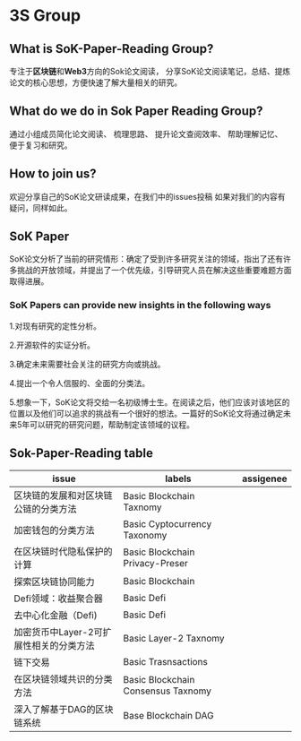 # 3S Group
## What is SoK-Paper-Reading Group?
专注于**区块链**和**Web3**方向的Sok论文阅读，
分享SoK论文阅读笔记，总结、提炼论文的核心思想，方便快速了解大量相关的研究。

## What do we do in Sok Paper Reading Group?

通过小组成员简化论文阅读、
梳理思路、
提升论文查阅效率、
帮助理解记忆、
便于复习和研究。

## How to join us?
欢迎分享自己的SoK论文研读成果，在我们中的issues投稿
如果对我们的内容有疑问，同样如此。




## SoK Paper
SoK论文分析了当前的研究情形：确定了受到许多研究关注的领域，指出了还有许多挑战的开放领域，并提出了一个优先级，引导研究人员在解决这些重要难题方面取得进展。


### SoK Papers can provide new insights in the following ways
1.对现有研究的定性分析。

2.开源软件的实证分析。

3.确定未来需要社会关注的研究方向或挑战。

4.提出一个令人信服的、全面的分类法。

5.想象一下，SoK论文将交给一名初级博士生。在阅读之后，他们应该对该地区的位置以及他们可以追求的挑战有一个很好的想法。一篇好的SoK论文将通过确定未来5年可以研究的研究问题，帮助制定该领域的议程。













## Sok-Paper-Reading table
| issue     | labels   |assigenee |
| --------  | -------  | ------  |        
| 区块链的发展和对区块链公链的分类方法         |  Basic Blockchain Taxnomy         |         |
| 加密钱包的分类方法         | Basic Cyptocurrency Taxonomy          |         |
| 在区块链时代隐私保护的计算      |  Basic Blockchain Privacy-Preser        |        |
| 探索区块链协同能力    |  Basic Blockchain        |        |
| Defi领域：收益聚合器     |  Basic Defi        |        |
| 去中心化金融（Defi)     |  Basic Defi        |        |
| 加密货币中Layer-2可扩展性相关的分类方法      |  Basic Layer-2 Taxnomy       |        |
| 链下交易      |  Basic Trasnsactions        |        |
| 在区块链领域共识的分类方法      |  Basic Blockchain Consensus Taxnomy        |        |
| 深入了解基于DAG的区块链系统      |  Base Blockchain DAG        |        |

